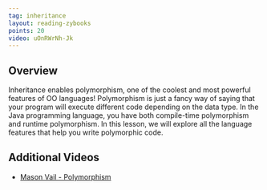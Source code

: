 ```yaml
---
tag: inheritance
layout: reading-zybooks
points: 20
video: uOnRWrNh-Jk
---
```


## Overview

Inheritance enables polymorphism, one of the coolest and most powerful features of OO languages!
Polymorphism is just a fancy way of saying that your program will execute different code depending
on the data type. In the Java programming language, you have both compile-time polymorphism and
runtime polymorphism. In this lesson, we will explore all the language features that help you write
polymorphic code.

## Additional Videos


- [Mason Vail - Polymorphism](https://youtu.be/NAqex7GXbSg)